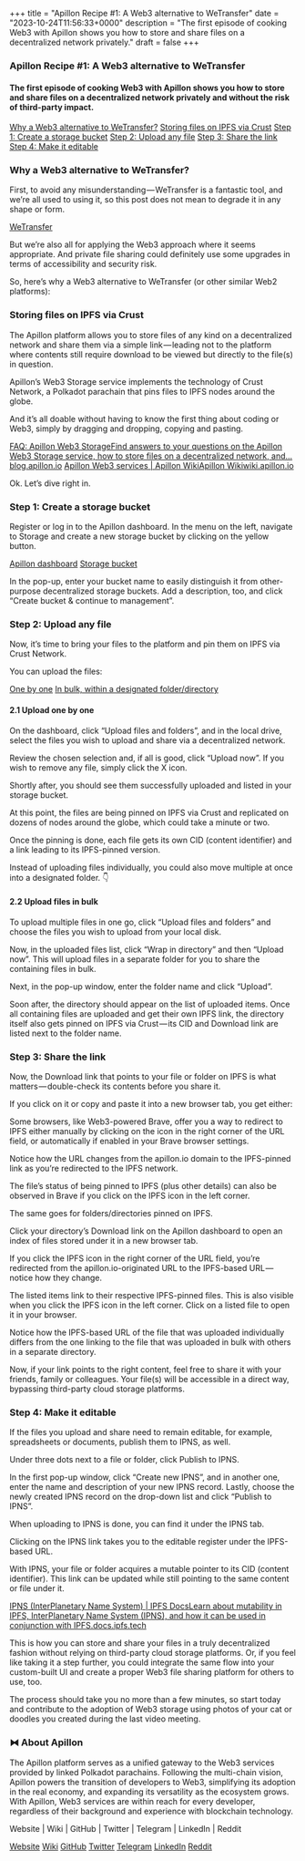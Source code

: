 +++
title = "Apillon Recipe #1: A Web3 alternative to WeTransfer"
date = "2023-10-24T11:56:33+0000"
description = "The first episode of cooking Web3 with Apillon shows you how to store and share files on a decentralized network privately."
draft = false
+++

### Apillon Recipe #1: A Web3 alternative to WeTransfer


#### The first episode of cooking Web3 with Apillon shows you how to store and share files on a decentralized network privately and without the risk of third-party impact.

[Why a Web3 alternative to WeTransfer?](#c587)
[Storing files on IPFS via Crust](#6474)
[Step 1: Create a storage bucket](#8542)
[Step 2: Upload any file](#b480)
[Step 3: Share the link](#1698)
[Step 4: Make it editable](#4e0f)

### Why a Web3 alternative to WeTransfer?


First, to avoid any misunderstanding — WeTransfer is a fantastic tool, and we’re all used to using it, so this post does not mean to degrade it in any shape or form.

[WeTransfer](https://wetransfer.com/)

But we’re also all for applying the Web3 approach where it seems appropriate. And private file sharing could definitely use some upgrades in terms of accessibility and security risk.


So, here’s why a Web3 alternative to WeTransfer (or other similar Web2 platforms):


### Storing files on IPFS via Crust


The Apillon platform allows you to store files of any kind on a decentralized network and share them via a simple link — leading not to the platform where contents still require download to be viewed but directly to the file(s) in question.


Apillon’s Web3 Storage service implements the technology of Crust Network, a Polkadot parachain that pins files to IPFS nodes around the globe.


And it’s all doable without having to know the first thing about coding or Web3, simply by dragging and dropping, copying and pasting.

[FAQ: Apillon Web3 StorageFind answers to your questions on the Apillon Web3 Storage service, how to store files on a decentralized network, and…blog.apillon.io](https://blog.apillon.io/faq-apillon-web3-storage-c99a9b0e8b12)
[Apillon Web3 services | Apillon WikiApillon Wikiwiki.apillon.io](https://wiki.apillon.io/build/2-web3-services.html#web3-storage)

Ok. Let’s dive right in.


### Step 1: Create a storage bucket


Register or log in to the Apillon dashboard. In the menu on the left, navigate to Storage and create a new storage bucket by clicking on the yellow button.

[Apillon dashboard](https://app.apillon.io/login)
[Storage bucket](https://wiki.apillon.io/build/2-web3-services.html#storage-bucket)

In the pop-up, enter your bucket name to easily distinguish it from other-purpose decentralized storage buckets. Add a description, too, and click “Create bucket & continue to management”.


### Step 2: Upload any file


Now, it’s time to bring your files to the platform and pin them on IPFS via Crust Network.


You can upload the files:

[One by one](#6dbc)
[In bulk, within a designated folder/directory](#ce53)

#### 2.1 Upload one by one


On the dashboard, click “Upload files and folders”, and in the local drive, select the files you wish to upload and share via a decentralized network.


Review the chosen selection and, if all is good, click “Upload now”. If you wish to remove any file, simply click the X icon.


Shortly after, you should see them successfully uploaded and listed in your storage bucket.


At this point, the files are being pinned on IPFS via Crust and replicated on dozens of nodes around the globe, which could take a minute or two.


Once the pinning is done, each file gets its own CID (content identifier) and a link leading to its IPFS-pinned version.


Instead of uploading files individually, you could also move multiple at once into a designated folder. 👇


#### 2.2 Upload files in bulk


To upload multiple files in one go, click “Upload files and folders” and choose the files you wish to upload from your local disk.


Now, in the uploaded files list, click “Wrap in directory” and then “Upload now”. This will upload files in a separate folder for you to share the containing files in bulk.


Next, in the pop-up window, enter the folder name and click “Upload”.


Soon after, the directory should appear on the list of uploaded items. Once all containing files are uploaded and get their own IPFS link, the directory itself also gets pinned on IPFS via Crust — its CID and Download link are listed next to the folder name.


### Step 3: Share the link


Now, the Download link that points to your file or folder on IPFS is what matters — double-check its contents before you share it.


If you click on it or copy and paste it into a new browser tab, you get either:


Some browsers, like Web3-powered Brave, offer you a way to redirect to IPFS either manually by clicking on the icon in the right corner of the URL field, or automatically if enabled in your Brave browser settings.


Notice how the URL changes from the apillon.io domain to the IPFS-pinned link as you’re redirected to the IPFS network.


The file’s status of being pinned to IPFS (plus other details) can also be observed in Brave if you click on the IPFS icon in the left corner.


The same goes for folders/directories pinned on IPFS.


Click your directory’s Download link on the Apillon dashboard to open an index of files stored under it in a new browser tab.


If you click the IPFS icon in the right corner of the URL field, you’re redirected from the apillon.io-originated URL to the IPFS-based URL — notice how they change.


The listed items link to their respective IPFS-pinned files. This is also visible when you click the IPFS icon in the left corner. Click on a listed file to open it in your browser.


Notice how the IPFS-based URL of the file that was uploaded individually differs from the one linking to the file that was uploaded in bulk with others in a separate directory.


Now, if your link points to the right content, feel free to share it with your friends, family or colleagues. Your file(s) will be accessible in a direct way, bypassing third-party cloud storage platforms.


### Step 4: Make it editable


If the files you upload and share need to remain editable, for example, spreadsheets or documents, publish them to IPNS, as well.


Under three dots next to a file or folder, click Publish to IPNS.


In the first pop-up window, click “Create new IPNS”, and in another one, enter the name and description of your new IPNS record. Lastly, choose the newly created IPNS record on the drop-down list and click “Publish to IPNS”.


When uploading to IPNS is done, you can find it under the IPNS tab.


Clicking on the IPNS link takes you to the editable register under the IPFS-based URL.


With IPNS, your file or folder acquires a mutable pointer to its CID (content identifier). This link can be updated while still pointing to the same content or file under it.

[IPNS (InterPlanetary Name System) | IPFS DocsLearn about mutability in IPFS, InterPlanetary Name System (IPNS), and how it can be used in conjunction with IPFS.docs.ipfs.tech](https://docs.ipfs.tech/concepts/ipns/)

This is how you can store and share your files in a truly decentralized fashion without relying on third-party cloud storage platforms. Or, if you feel like taking it a step further, you could integrate the same flow into your custom-built UI and create a proper Web3 file sharing platform for others to use, too.


The process should take you no more than a few minutes, so start today and contribute to the adoption of Web3 storage using photos of your cat or doodles you created during the last video meeting.


### ⧓ About Apillon


The Apillon platform serves as a unified gateway to the Web3 services provided by linked Polkadot parachains. Following the multi-chain vision, Apillon powers the transition of developers to Web3, simplifying its adoption in the real economy, and expanding its versatility as the ecosystem grows. With Apillon, Web3 services are within reach for every developer, regardless of their background and experience with blockchain technology.


Website | Wiki | GitHub | Twitter | Telegram | LinkedIn | Reddit

[Website](https://apillon.io/)
[Wiki](https://wiki.apillon.io/)
[GitHub](https://github.com/Apillon-web3)
[Twitter](https://twitter.com/apillon)
[Telegram](https://t.me/Apillon)
[LinkedIn](https://www.linkedin.com/company/apillon/)
[Reddit](https://www.reddit.com/r/apillon/)